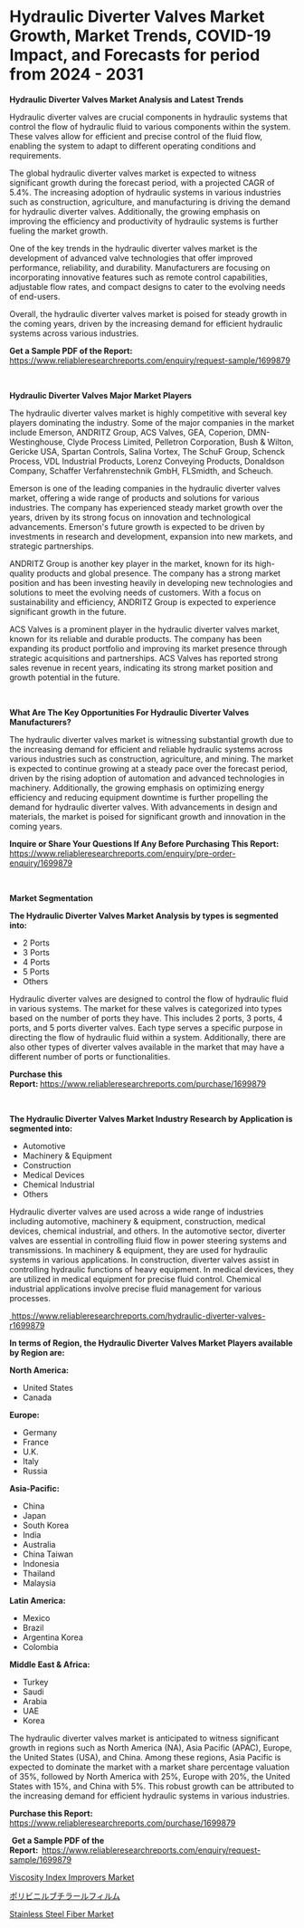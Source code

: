 <p><h1>Hydraulic Diverter Valves Market Growth, Market Trends, COVID-19 Impact, and Forecasts for period from 2024 - 2031</h1></p><p><strong>Hydraulic Diverter Valves Market Analysis and Latest Trends</strong></p>
<p><p>Hydraulic diverter valves are crucial components in hydraulic systems that control the flow of hydraulic fluid to various components within the system. These valves allow for efficient and precise control of the fluid flow, enabling the system to adapt to different operating conditions and requirements.</p><p>The global hydraulic diverter valves market is expected to witness significant growth during the forecast period, with a projected CAGR of 5.4%. The increasing adoption of hydraulic systems in various industries such as construction, agriculture, and manufacturing is driving the demand for hydraulic diverter valves. Additionally, the growing emphasis on improving the efficiency and productivity of hydraulic systems is further fueling the market growth.</p><p>One of the key trends in the hydraulic diverter valves market is the development of advanced valve technologies that offer improved performance, reliability, and durability. Manufacturers are focusing on incorporating innovative features such as remote control capabilities, adjustable flow rates, and compact designs to cater to the evolving needs of end-users.</p><p>Overall, the hydraulic diverter valves market is poised for steady growth in the coming years, driven by the increasing demand for efficient hydraulic systems across various industries.</p></p>
<p><strong>Get a Sample PDF of the Report:&nbsp;</strong> <a href="https://www.reliableresearchreports.com/enquiry/request-sample/1699879">https://www.reliableresearchreports.com/enquiry/request-sample/1699879</a></p>
<p>&nbsp;</p>
<p><strong>Hydraulic Diverter Valves Major Market Players</strong></p>
<p><p>The hydraulic diverter valves market is highly competitive with several key players dominating the industry. Some of the major companies in the market include Emerson, ANDRITZ Group, ACS Valves, GEA, Coperion, DMN-Westinghouse, Clyde Process Limited, Pelletron Corporation, Bush & Wilton, Gericke USA, Spartan Controls, Salina Vortex, The SchuF Group, Schenck Process, VDL Industrial Products, Lorenz Conveying Products, Donaldson Company, Schaffer Verfahrenstechnik GmbH, FLSmidth, and Scheuch.</p><p>Emerson is one of the leading companies in the hydraulic diverter valves market, offering a wide range of products and solutions for various industries. The company has experienced steady market growth over the years, driven by its strong focus on innovation and technological advancements. Emerson's future growth is expected to be driven by investments in research and development, expansion into new markets, and strategic partnerships.</p><p>ANDRITZ Group is another key player in the market, known for its high-quality products and global presence. The company has a strong market position and has been investing heavily in developing new technologies and solutions to meet the evolving needs of customers. With a focus on sustainability and efficiency, ANDRITZ Group is expected to experience significant growth in the future.</p><p>ACS Valves is a prominent player in the hydraulic diverter valves market, known for its reliable and durable products. The company has been expanding its product portfolio and improving its market presence through strategic acquisitions and partnerships. ACS Valves has reported strong sales revenue in recent years, indicating its strong market position and growth potential in the future.</p></p>
<p>&nbsp;</p>
<p><strong>What Are The Key Opportunities For Hydraulic Diverter Valves Manufacturers?</strong></p>
<p><p>The hydraulic diverter valves market is witnessing substantial growth due to the increasing demand for efficient and reliable hydraulic systems across various industries such as construction, agriculture, and mining. The market is expected to continue growing at a steady pace over the forecast period, driven by the rising adoption of automation and advanced technologies in machinery. Additionally, the growing emphasis on optimizing energy efficiency and reducing equipment downtime is further propelling the demand for hydraulic diverter valves. With advancements in design and materials, the market is poised for significant growth and innovation in the coming years.</p></p>
<p><strong>Inquire or Share Your Questions If Any Before Purchasing This Report:</strong> <a href="https://www.reliableresearchreports.com/enquiry/pre-order-enquiry/1699879">https://www.reliableresearchreports.com/enquiry/pre-order-enquiry/1699879</a></p>
<p>&nbsp;</p>
<p><strong>Market Segmentation</strong></p>
<p><strong>The Hydraulic Diverter Valves Market Analysis by types is segmented into:</strong></p>
<p><ul><li>2 Ports</li><li>3 Ports</li><li>4 Ports</li><li>5 Ports</li><li>Others</li></ul></p>
<p><p>Hydraulic diverter valves are designed to control the flow of hydraulic fluid in various systems. The market for these valves is categorized into types based on the number of ports they have. This includes 2 ports, 3 ports, 4 ports, and 5 ports diverter valves. Each type serves a specific purpose in directing the flow of hydraulic fluid within a system. Additionally, there are also other types of diverter valves available in the market that may have a different number of ports or functionalities.</p></p>
<p><strong>Purchase this Report:&nbsp;</strong><a href="https://www.reliableresearchreports.com/purchase/1699879">https://www.reliableresearchreports.com/purchase/1699879</a></p>
<p>&nbsp;</p>
<p><strong>The Hydraulic Diverter Valves Market Industry Research by Application is segmented into:</strong></p>
<p><ul><li>Automotive</li><li>Machinery & Equipment</li><li>Construction</li><li>Medical Devices</li><li>Chemical Industrial</li><li>Others</li></ul></p>
<p><p>Hydraulic diverter valves are used across a wide range of industries including automotive, machinery & equipment, construction, medical devices, chemical industrial, and others. In the automotive sector, diverter valves are essential in controlling fluid flow in power steering systems and transmissions. In machinery & equipment, they are used for hydraulic systems in various applications. In construction, diverter valves assist in controlling hydraulic functions of heavy equipment. In medical devices, they are utilized in medical equipment for precise fluid control. Chemical industrial applications involve precise fluid management for various processes.</p></p>
<p><a href="https://www.reliableresearchreports.com/hydraulic-diverter-valves-r1699879">&nbsp;https://www.reliableresearchreports.com/hydraulic-diverter-valves-r1699879</a></p>
<p><strong>In terms of Region, the Hydraulic Diverter Valves Market Players available by Region are:</strong></p>
<p>
    <p> <strong> North America: </strong>
        <ul>
            <li>United States</li>
            <li>Canada</li>
        </ul>
        </p> 
    <p> <strong> Europe: </strong>
        <ul>
            <li>Germany</li>
            <li>France</li>
            <li>U.K.</li>
            <li>Italy</li>
            <li>Russia</li>
        </ul>
        </p> 
    <p> <strong> Asia-Pacific: </strong>
        <ul>
            <li>China</li>
            <li>Japan</li>
            <li>South Korea</li>
            <li>India</li>
            <li>Australia</li>
            <li>China Taiwan</li>
            <li>Indonesia</li>
            <li>Thailand</li>
            <li>Malaysia</li>
        </ul>
        </p> 
    <p> <strong> Latin America: </strong>
        <ul>
            <li>Mexico</li>
            <li>Brazil</li>
            <li>Argentina Korea</li>
            <li>Colombia</li>
        </ul>
        </p> 
    <p> <strong> Middle East & Africa: </strong>
        <ul>
            <li>Turkey</li>
            <li>Saudi</li>
            <li>Arabia</li>
            <li>UAE</li>
            <li>Korea</li>
        </ul>
    </p>
    </p>
<p><p>The hydraulic diverter valves market is anticipated to witness significant growth in regions such as North America (NA), Asia Pacific (APAC), Europe, the United States (USA), and China. Among these regions, Asia Pacific is expected to dominate the market with a market share percentage valuation of 35%, followed by North America with 25%, Europe with 20%, the United States with 15%, and China with 5%. This robust growth can be attributed to the increasing demand for efficient hydraulic systems in various industries.</p></p>
<p><strong>Purchase this Report: </strong><a href="https://www.reliableresearchreports.com/purchase/1699879">https://www.reliableresearchreports.com/purchase/1699879</a></p>
<p>&nbsp;<strong>Get a Sample PDF of the Report:&nbsp;&nbsp;</strong><a href="https://www.reliableresearchreports.com/enquiry/request-sample/1699879">https://www.reliableresearchreports.com/enquiry/request-sample/1699879</a></p>
<p><strong></strong></p>
<p><p><a href="https://www.linkedin.com/pulse/global-viscosity-index-improvers-market-size-trends-insights-uf1sf?trackingId=htxgnLonZ0reIEtAYssOUQ%3D%3D">Viscosity Index Improvers Market</a></p><p><a href="https://github.com/SantosDicki04/Market-Research-Report-List-1/blob/main/479004131945.md">ポリビニルブチラールフィルム</a></p><p><a href="https://www.linkedin.com/pulse/stainless-steel-fiber-market-size-global-industry-overview-segmentation-afgjf?trackingId=Gsbje6m7WzGl1qTYN8VAuA%3D%3D">Stainless Steel Fiber Market</a></p></p>